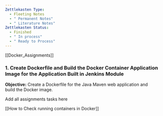 ```yaml
---
Zettlekasten Type:
  - Fleeting Notes
  - " Permanent Notes"
  - " Literature Notes"
Zettlekasten Status:
  - Finished
  - " In process"
  - " Ready to Process"
---
```



[[Docker_Assignments]]
### 1. Create Dockerfile and Build the Docker Container Application Image for the Application Built in Jenkins Module
**Objective:** Create a Dockerfile for the Java Maven web application and build the Docker image.

Add all assignments tasks here

[[How to Check running containers in Docker]]
